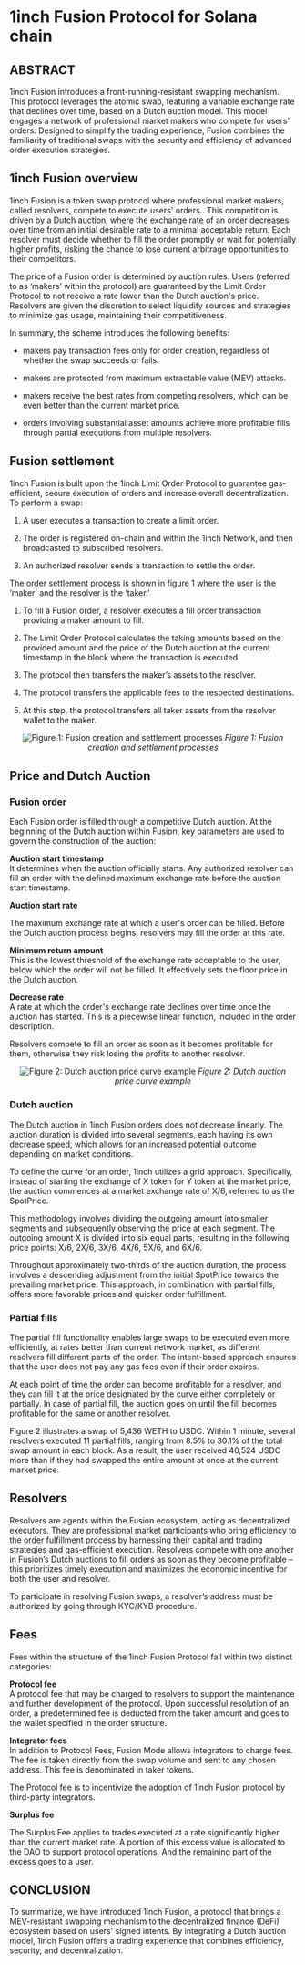 1inch Fusion Protocol for Solana chain
======================================

## ABSTRACT

1inch Fusion introduces a front-running-resistant swapping mechanism. This protocol leverages the atomic swap, featuring a variable exchange rate that declines over time, based on a Dutch auction model. This model engages a network of professional market makers who compete for users’ orders. Designed to simplify the trading experience, Fusion combines the familiarity of traditional swaps with the security and efficiency of advanced order execution strategies.

## 1inch Fusion overview

1inch Fusion is a token swap protocol where professional market makers, called resolvers, compete to execute users' orders.. This competition is driven by a Dutch auction, where the exchange rate of an order decreases over time from an initial desirable rate to a minimal acceptable return. Each resolver must decide whether to fill the order promptly or wait for potentially higher profits, risking the chance to lose current arbitrage opportunities to their competitors.

The price of a Fusion order is determined by auction rules. Users (referred to as ‘makers’ within the protocol) are guaranteed by the Limit Order Protocol to not receive a rate lower than the Dutch auction's price. Resolvers are given the discretion to select liquidity sources and strategies to minimize gas usage, maintaining their competitiveness.

In summary, the scheme introduces the following benefits:

* makers pay transaction fees only for order creation, regardless of whether the swap succeeds or fails.

* makers are protected from maximum extractable value (MEV) attacks.

* makers receive the best rates from competing resolvers, which can be even better than the current market price.

* orders involving substantial asset amounts achieve more profitable fills through partial executions from multiple resolvers.

## Fusion settlement

1inch Fusion is built upon the 1inch Limit Order Protocol to guarantee gas-efficient, secure execution of orders and increase overall decentralization. To perform a swap:

1. A user executes a transaction to create a limit order.

2. The order is registered on-chain and within the 1inch Network, and then broadcasted to subscribed resolvers.

3. An authorized resolver sends a transaction to settle the order.

The order settlement process is shown in figure 1 where the user is the ‘maker’ and the resolver is the ‘taker.’ 

1. To fill a Fusion order, a resolver executes a fill order transaction providing a maker amount to fill.

2. The Limit Order Protocol calculates the taking amounts based on the provided amount and the price of the Dutch auction at the current timestamp in the block where the transaction is executed.

3. The protocol then transfers the maker’s assets to the resolver.

4. The protocol transfers the applicable fees to the respected destinations.

5. At this step, the protocol transfers all taker assets from the resolver wallet to the maker.

<div style="text-align:center">

![Figure 1: Fusion creation and settlement processes](/docs/main-flow.png)
*Figure 1: Fusion creation and settlement processes*

</div>


## Price and Dutch Auction

### Fusion order

Each Fusion order is filled through a competitive Dutch auction. At the beginning of the Dutch auction within Fusion, key parameters are used to govern the construction of the auction:

**Auction start timestamp**  
It determines when the auction officially starts. Any authorized resolver can fill an order with the defined maximum exchange rate before the auction start timestamp.

**Auction start rate**

The maximum exchange rate at which a user's order can be filled. Before the Dutch auction process begins, resolvers may fill the order at this rate.

**Minimum return amount**  
This is the lowest threshold of the exchange rate acceptable to the user, below which the order will not be filled. It effectively sets the floor price in the Dutch auction.

**Decrease rate**  
A rate at which the order's exchange rate declines over time once the auction has started. This is a piecewise linear function, included in the order description.

Resolvers compete to fill an order as soon as it becomes profitable for them, otherwise they risk losing the profits to another resolver.

<div style="text-align:center">

![Figure 2: Dutch auction price curve example](/docs/price-curve.png)
*Figure 2: Dutch auction price curve example*

</div>

### Dutch auction

The Dutch auction in 1inch Fusion orders does not decrease linearly. The auction duration is divided into several segments, each having its own decrease speed, which allows for an increased potential outcome depending on market conditions.

To define the curve for an order, 1inch utilizes a grid approach. Specifically, instead of starting the exchange of X token for Y token at the market price, the auction commences at a market exchange rate of X/6, referred to as the SpotPrice.

This methodology involves dividing the outgoing amount into smaller segments and subsequently observing the price at each segment. The outgoing amount X is divided into six equal parts, resulting in the following price points: X/6, 2X/6, 3X/6, 4X/6, 5X/6, and 6X/6.

Throughout approximately two-thirds of the auction duration, the process involves a descending adjustment from the initial SpotPrice towards the prevailing market price. This approach, in combination with partial fills, offers more favorable prices and quicker order fulfillment.

### Partial fills

The partial fill functionality enables large swaps to be executed even more efficiently, at rates better than current network market, as different resolvers fill different parts of the order. The intent-based approach ensures that the user does not pay any gas fees even if their order expires.

At each point of time the order can become profitable for a resolver, and they can fill it at the price designated by the curve either completely or partially. In case of partial fill, the auction goes on until the fill becomes profitable for the same or another resolver.  

Figure 2 illustrates a swap of 5,436 WETH to USDC. Within 1 minute, several resolvers executed 11 partial fills, ranging from 8.5% to 30.1% of the total swap amount in each block. As a result, the user received 40,524 USDC more than if they had swapped the entire amount at once at the current market price.

## Resolvers

Resolvers are agents within the Fusion ecosystem, acting as decentralized executors. They are professional market participants who bring efficiency to the order fulfillment process by harnessing their capital and trading strategies and gas-efficient execution. Resolvers compete with one another in Fusion’s Dutch auctions to fill orders as soon as they become profitable – this prioritizes timely execution and maximizes the economic incentive for both the user and resolver.

To participate in resolving Fusion swaps, a resolver’s address must be authorized by going through KYC/KYB procedure.

## Fees

Fees within the structure of the 1inch Fusion Protocol fall within two distinct categories:

**Protocol fee**  
A protocol fee that may be charged to resolvers to support the maintenance and further development of the protocol. Upon successful resolution of an order, a predetermined fee is deducted from the taker amount and goes to the wallet specified in the order structure.

**Integrator fees**  
In addition to Protocol Fees, Fusion Mode allows integrators to charge fees. The fee is taken directly from the swap volume and sent to any chosen address. This fee is denominated in taker tokens. 

The Protocol fee is to incentivize the adoption of 1inch Fusion protocol by third-party integrators.

**Surplus fee**

The Surplus Fee applies to trades executed at a rate significantly higher than the current market rate. A portion of this excess value is allocated to the DAO to support protocol operations. And the remaining part of the excess goes to a user.

## CONCLUSION

To summarize, we have introduced 1inch Fusion, a protocol that brings a MEV-resistant swapping mechanism to the decentralized finance (DeFi) ecosystem based on users' signed intents. By integrating a Dutch auction model, 1inch Fusion offers a trading experience that combines efficiency, security, and decentralization.